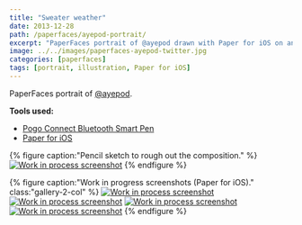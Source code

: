 ```yaml
---
title: "Sweater weather"
date: 2013-12-28
path: /paperfaces/ayepod-portrait/
excerpt: "PaperFaces portrait of @ayepod drawn with Paper for iOS on an iPad."
image: ../../images/paperfaces-ayepod-twitter.jpg
categories: [paperfaces]
tags: [portrait, illustration, Paper for iOS]
---
```


PaperFaces portrait of [@ayepod](https://twitter.com/ayepod).

**Tools used:**

- [Pogo Connect Bluetooth Smart Pen](https://www.amazon.com/gp/product/B009K448L4/ref=as_li_ss_tl?ie=UTF8&camp=1789&creative=390957&creativeASIN=B009K448L4&linkCode=as2&tag=mademist-20)
- [Paper for iOS](https://paper.bywetransfer.com/)

{% figure caption:"Pencil sketch to rough out the composition." %}
[![Work in process screenshot](../../images/paperfaces-ayepod-process-1-750.jpg)](../../images/paperfaces-ayepod-process-1-lg.jpg)
{% endfigure %}

{% figure caption:"Work in progress screenshots (Paper for iOS)." class:"gallery-2-col" %}
[![Work in process screenshot](../../images/paperfaces-ayepod-process-2-600.jpg)](../../images/paperfaces-ayepod-process-2-lg.jpg)
[![Work in process screenshot](../../images/paperfaces-ayepod-process-3-600.jpg)](../../images/paperfaces-ayepod-process-3-lg.jpg)
[![Work in process screenshot](../../images/paperfaces-ayepod-process-4-600.jpg)](../../images/paperfaces-ayepod-process-4-lg.jpg)
[![Work in process screenshot](../../images/paperfaces-ayepod-process-5-600.jpg)](../../images/paperfaces-ayepod-process-5-lg.jpg)
{% endfigure %}
